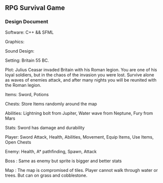 ## RPG Survival Game

### Design Document

Software: C++ && SFML

Graphics:

Sound Design:

Setting: Britain 55 BC. 

Plot: Julius Ceasar invaded Britain with his Roman legion. You are one of his loyal soldiers, but in the chaos of the invasion you were lost. Survive alone as waves of enemies attack, and after many nights you will be reunited with the Roman legion.

Items: Sword, Potions

Chests: Store Items randomly around the map

Abilities: Lightning bolt from Jupiter, Water wave from Neptune, Fury from Mars

Stats: Sword has damage and durability

Player: Sword Attack, Health, Abilities, Movement, Equip Items, Use Items, Open Chests

Enemy: Health, A* pathfinding, Spawn, Attack

Boss <Enemy>: Same as enemy but sprite is bigger and better stats

Map <tiles>: The map is compromised of tiles. Player cannot walk through water or trees. But can on grass and cobblestone.
